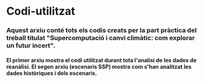 # Codi-utilitzat
### Aquest arxiu conté tots els codis creats per la part pràctica del treball titulat "Supercomputació i canvi climàtic: com explorar un futur incert".
#### El primer arxiu mostra el codi utilitzat durant tota l'analisi de les dades de reanàlisi. El segon arxiu (escenaris SSP) mostra com s'han analitzat les dades històriques i dels escenaris.

